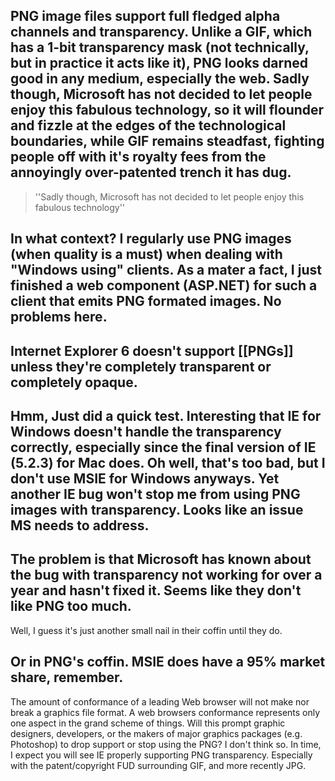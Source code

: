 PNG image files support full fledged alpha channels and transparency.  Unlike a GIF, which has a 1-bit transparency mask (not technically, but in practice it acts like it), PNG looks darned good in any medium, especially the web.  Sadly though, Microsoft has not decided to let people enjoy this fabulous technology, so it will flounder and fizzle at the edges of the technological boundaries, while GIF remains steadfast, fighting people off with it's royalty fees from the annoyingly over-patented trench it has dug.
----
> ''Sadly though, Microsoft has not decided to let people enjoy this fabulous technology''

In what context? I regularly use PNG images (when quality is a must) when dealing with "Windows using" clients. As a mater a fact, I just finished a web component (ASP.NET) for such a client that emits PNG formated images. No problems here.
----
Internet Explorer 6 doesn't support [[PNGs]] unless they're completely transparent or completely opaque.
----
Hmm, Just did a quick test. Interesting that IE for Windows doesn't handle the transparency correctly, especially since the final version of IE (5.2.3) for Mac does. Oh well, that's too bad, but I don't use MSIE for Windows anyways. Yet another IE bug won't stop me from using PNG images with transparency. Looks like an issue MS needs to address.
----
The problem is that Microsoft has known about the bug with transparency not working for over a year and hasn't fixed it. Seems like they don't like PNG too much.
----
Well, I guess it's just another small nail in their coffin until they do. 

Or in PNG's coffin. MSIE does have a 95% market share, remember.
----
The amount of conformance of a leading Web browser will not make nor break a graphics file format. A web browsers conformance represents only one aspect in the grand scheme of things. Will this prompt graphic designers, developers, or the makers of major graphics packages (e.g. Photoshop) to drop support or stop using the PNG? I don't think so. In time, I expect you will see IE properly supporting PNG transparency. Especially with the patent/copyright FUD surrounding GIF,  and more recently JPG.